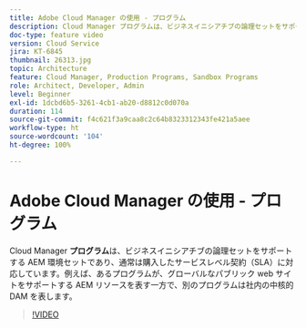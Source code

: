 ```yaml
---
title: Adobe Cloud Manager の使用 - プログラム
description: Cloud Manager プログラムは、ビジネスイニシアチブの論理セットをサポートする AEM 環境セットであり、通常は購入したサービスレベル契約（SLA）に対応しています。例えば、あるプログラムが、グローバルなパブリック web サイトをサポートする AEM リソースを表す一方で、別のプログラムは社内の中核的 DAM を表します。
doc-type: feature video
version: Cloud Service
jira: KT-6845
thumbnail: 26313.jpg
topic: Architecture
feature: Cloud Manager, Production Programs, Sandbox Programs
role: Architect, Developer, Admin
level: Beginner
exl-id: 1dcbd6b5-3261-4cb1-ab20-d8812c0d070a
duration: 114
source-git-commit: f4c621f3a9caa8c2c64b8323312343fe421a5aee
workflow-type: ht
source-wordcount: '104'
ht-degree: 100%

---
```


# Adobe Cloud Manager の使用 - プログラム

Cloud Manager **プログラム**&#x200B;は、ビジネスイニシアチブの論理セットをサポートする AEM 環境セットであり、通常は購入したサービスレベル契約（SLA）に対応しています。例えば、あるプログラムが、グローバルなパブリック web サイトをサポートする AEM リソースを表す一方で、別のプログラムは社内の中核的 DAM を表します。

>[!VIDEO](https://video.tv.adobe.com/v/26313?quality=12&learn=on)
